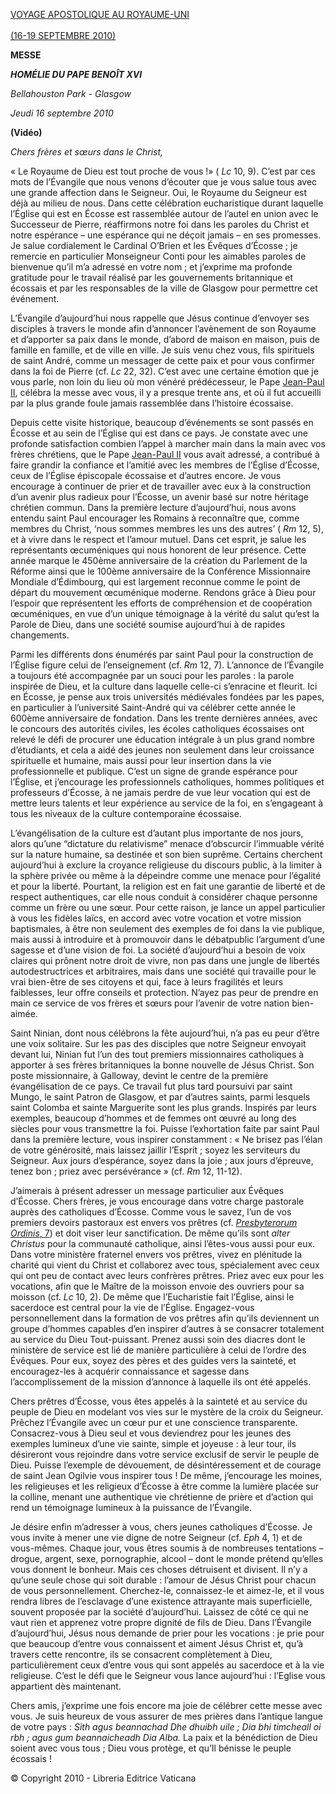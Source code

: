 [VOYAGE APOSTOLIQUE AU ROYAUME-UNI \
\
(16-19 SEPTEMBRE 2010)](/content/benedict-xvi/fr/travels/2010/index_regno-unito.html)

**MESSE**

***HOMÉLIE DU PAPE BENOÎT XVI***

*Bellahouston Park - Glasgow*

*Jeudi 16 septembre 2010*

**(Vidéo)**

*Chers frères et sœurs dans le Christ,*

« Le Royaume de Dieu est tout proche de vous !» ( *Lc* 10, 9). C’est par ces mots de l’Évangile que nous venons d’écouter que je vous salue tous avec une grande affection dans le Seigneur. Oui, le Royaume du Seigneur est déjà au milieu de nous. Dans cette célébration eucharistique durant laquelle l’Église qui est en Écosse est rassemblée autour de l’autel en union avec le Successeur de Pierre, réaffirmons notre foi dans les paroles du Christ et notre espérance – une espérance qui ne déçoit jamais – en ses promesses. Je salue cordialement le Cardinal O’Brien et les Évêques d’Écosse ; je remercie en particulier Monseigneur Conti pour les aimables paroles de bienvenue qu’il m’a adressé en votre nom ; et j’exprime ma profonde gratitude pour le travail réalisé par les gouvernements britannique et écossais et par les responsables de la ville de Glasgow pour permettre cet événement.

L’Évangile d’aujourd’hui nous rappelle que Jésus continue d’envoyer ses disciples à travers le monde afin d’annoncer l’avènement de son Royaume et d’apporter sa paix dans le monde, d’abord de maison en maison, puis de famille en famille, et de ville en ville. Je suis venu chez vous, fils spirituels de saint André, comme un messager de cette paix et pour vous confirmer dans la foi de Pierre (cf. *Lc* 22, 32). C’est avec une certaine émotion que je vous parle, non loin du lieu où mon vénéré prédécesseur, le Pape [Jean-Paul II](/content/john-paul-ii/fr.html), célébra la messe avec vous, il y a presque trente ans, et où il fut accueilli par la plus grande foule jamais rassemblée dans l’histoire écossaise.

Depuis cette visite historique, beaucoup d’événements se sont passés en Écosse et au sein de l’Église qui est dans ce pays. Je constate avec une profonde satisfaction combien l’appel à marcher main dans la main avec vos frères chrétiens, que le Pape [Jean-Paul II](/content/john-paul-ii/fr.html) vous avait adressé, a contribué à faire grandir la confiance et l’amitié avec les membres de l’Église d’Écosse, ceux de l’Église épiscopale écossaise et d’autres encore. Je vous encourage à continuer de prier et de travailler avec eux à la construction d’un avenir plus radieux pour l’Écosse, un avenir basé sur notre héritage chrétien commun. Dans la première lecture d’aujourd’hui, nous avons entendu saint Paul encourager les Romains à reconnaître que, comme membres du Christ, ‘nous sommes membres les uns des autres’ ( *Rm* 12, 5), et à vivre dans le respect et l’amour mutuel. Dans cet esprit, je salue les représentants œcuméniques qui nous honorent de leur présence. Cette année marque le 450ème anniversaire de la création du Parlement de la Réforme ainsi que le 100ème anniversaire de la Conférence Missionnaire Mondiale d’Édimbourg, qui est largement reconnue comme le point de départ du mouvement œcuménique moderne. Rendons grâce à Dieu pour l’espoir que représentent les efforts de compréhension et de coopération œcuméniques, en vue d’un unique témoignage à la vérité du salut qu’est la Parole de Dieu, dans une société soumise aujourd’hui à de rapides changements.

Parmi les différents dons énumérés par saint Paul pour la construction de l’Église figure celui de l’enseignement (cf. *Rm* 12, 7). L’annonce de l’Évangile a toujours été accompagnée par un souci pour les paroles : la parole inspirée de Dieu, et la culture dans laquelle celle-ci s’enracine et fleurit. Ici en Écosse, je pense aux trois universités médiévales fondées par les papes, en particulier à l’université Saint-André qui va célébrer cette année le 600ème anniversaire de fondation. Dans les trente dernières années, avec le concours des autorités civiles, les écoles catholiques écossaises ont relevé le défi de procurer une éducation intégrale à un plus grand nombre d’étudiants, et cela a aidé des jeunes non seulement dans leur croissance spirituelle et humaine, mais aussi pour leur insertion dans la vie professionnelle et publique. C’est un signe de grande espérance pour l’Église, et j’encourage les professionnels catholiques, hommes politiques et professeurs d’Écosse, à ne jamais perdre de vue leur vocation qui est de mettre leurs talents et leur expérience au service de la foi, en s’engageant à tous les niveaux de la culture contemporaine écossaise.

L’évangélisation de la culture est d’autant plus importante de nos jours, alors qu’une “dictature du relativisme” menace d’obscurcir l’immuable vérité sur la nature humaine, sa destinée et son bien suprême. Certains cherchent aujourd’hui à exclure la croyance religieuse du discours public, à la limiter à la sphère privée ou même à la dépeindre comme une menace pour l’égalité et pour la liberté. Pourtant, la religion est en fait une garantie de liberté et de respect authentiques, car elle nous conduit à considérer chaque personne comme un frère ou une sœur. Pour cette raison, je lance un appel particulier à vous les fidèles laïcs, en accord avec votre vocation et votre mission baptismales, à être non seulement des exemples de foi dans la vie publique, mais aussi à introduire et à promouvoir dans le débatpublic l’argument d’une sagesse et d’une vision de foi. La société d’aujourd’hui a besoin de voix claires qui prônent notre droit de vivre, non pas dans une jungle de libertés autodestructrices et arbitraires, mais dans une société qui travaille pour le vrai bien-être de ses citoyens et qui, face à leurs fragilités et leurs faiblesses, leur offre conseils et protection. N’ayez pas peur de prendre en main ce service de vos frères et sœurs pour l’avenir de votre nation bien-aimée.

Saint Ninian, dont nous célébrons la fête aujourd’hui, n’a pas eu peur d’être une voix solitaire. Sur les pas des disciples que notre Seigneur envoyait devant lui, Ninian fut l’un des tout premiers missionnaires catholiques à apporter à ses frères britanniques la bonne nouvelle de Jésus Christ. Son poste missionnaire, à Galloway, devint le centre de la première évangélisation de ce pays. Ce travail fut plus tard poursuivi par saint Mungo, le saint Patron de Glasgow, et par d’autres saints, parmi lesquels saint Colomba et sainte Marguerite sont les plus grands. Inspirés par leurs exemples, beaucoup d’hommes et de femmes ont œuvré au long des siècles pour vous transmettre la foi. Puisse l’exhortation faite par saint Paul dans la première lecture, vous inspirer constamment : « Ne brisez pas l’élan de votre générosité, mais laissez jaillir l’Esprit ; soyez les serviteurs du Seigneur. Aux jours d’espérance, soyez dans la joie ; aux jours d’épreuve, tenez bon ; priez avec persévérance » (cf. *Rm* 12, 11-12).

J’aimerais à présent adresser un message particulier aux Évêques d’Écosse. Chers frères, je vous encourage dans votre charge pastorale auprès des catholiques d’Écosse. Comme vous le savez, l’un de vos premiers devoirs pastoraux est envers vos prêtres (cf. [*Presbyterorum Ordinis*, 7](http://www.vatican.va/archive/hist_councils/ii_vatican_council/documents/vat-ii_decree_19651207_presbyterorum-ordinis_fr.html#7.)) et doit viser leur sanctification. De même qu’ils sont *alter Christus* pour la communauté catholique, ainsi l’êtes-vous aussi pour eux. Dans votre ministère fraternel envers vos prêtres, vivez en plénitude la charité qui vient du Christ et collaborez avec tous, spécialement avec ceux qui ont peu de contact avec leurs confrères prêtres. Priez avec eux pour les vocations, afin que le Maître de la moisson envoie des ouvriers pour sa moisson (cf. *Lc* 10, 2). De même que l’Eucharistie fait l’Église, ainsi le sacerdoce est central pour la vie de l’Église. Engagez-vous personnellement dans la formation de vos prêtres afin qu’ils deviennent un groupe d’hommes capables d’en inspirer d’autres à se consacrer totalement au service du Dieu Tout-puissant. Prenez aussi soin des diacres dont le ministère de service est lié de manière particulière à celui de l’ordre des Évêques. Pour eux, soyez des pères et des guides vers la sainteté, et encouragez-les à acquérir connaissance et sagesse dans l’accomplissement de la mission d’annonce à laquelle ils ont été appelés.

Chers prêtres d’Écosse, vous êtes appelés à la sainteté et au service du peuple de Dieu en modelant vos vies sur le mystère de la croix du Seigneur. Prêchez l’Évangile avec un cœur pur et une conscience transparente. Consacrez-vous à Dieu seul et vous deviendrez pour les jeunes des exemples lumineux d’une vie sainte, simple et joyeuse : à leur tour, ils désireront vous rejoindre dans votre service exclusif de servir le peuple de Dieu. Puisse l’exemple de dévouement, de désintéressement et de courage de saint Jean Ogilvie vous inspirer tous ! De même, j’encourage les moines, les religieuses et les religieux d’Écosse à être comme la lumière placée sur la colline, menant une authentique vie chrétienne de prière et d’action qui rend un témoignage lumineux à la puissance de l’Évangile.

Je désire enfin m’adresser à vous, chers jeunes catholiques d’Écosse. Je vous invite à mener une vie digne de notre Seigneur (cf. *Eph* 4, 1) et de vous-mêmes. Chaque jour, vous êtres soumis à de nombreuses tentations – drogue, argent, sexe, pornographie, alcool – dont le monde prétend qu’elles vous donnent le bonheur. Mais ces choses détruisent et divisent. Il n’y a qu’une seule chose qui soit durable : l’amour de Jésus Christ pour chacun de vous personnellement. Cherchez-le, connaissez-le et aimez-le, et il vous rendra libres de l’esclavage d’une existence attrayante mais superficielle, souvent proposée par la société d’aujourd’hui. Laissez de côté ce qui ne vaut rien et apprenez votre propre dignité de fils de Dieu. Dans l’Évangile d’aujourd’hui, Jésus nous demande de prier pour les vocations : je prie pour que beaucoup d’entre vous connaissent et aiment Jésus Christ et, qu’à travers cette rencontre, ils se consacrent complètement à Dieu, particulièrement ceux d’entre vous qui sont appelés au sacerdoce et à la vie religieuse. C’est le défi que le Seigneur vous lance aujourd’hui : l’Eglise vous appartient dès maintenant.

Chers amis, j’exprime une fois encore ma joie de célébrer cette messe avec vous. Je suis heureux de vous assurer de mes prières dans l’antique langue de votre pays : *Sìth agus beannachad Dhe dhuibh uile ; Dia bhi timcheall oi rbh ; agus gum beannaicheadh Dia Alba.* La paix et la bénédiction de Dieu soient avec vous tous ; Dieu vous protège, et qu’Il bénisse le peuple écossais !

© Copyright 2010 - Libreria Editrice Vaticana